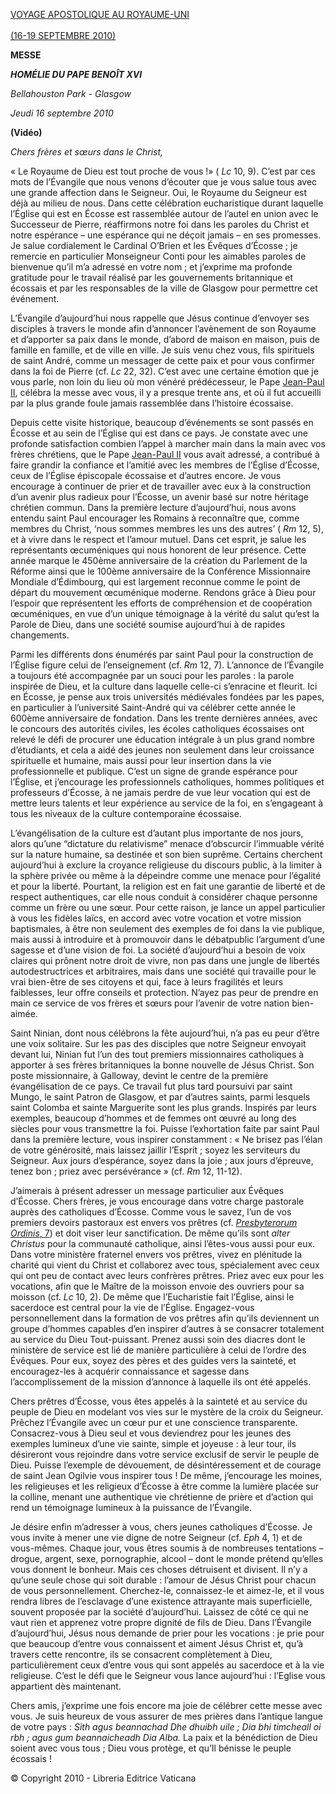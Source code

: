 [VOYAGE APOSTOLIQUE AU ROYAUME-UNI \
\
(16-19 SEPTEMBRE 2010)](/content/benedict-xvi/fr/travels/2010/index_regno-unito.html)

**MESSE**

***HOMÉLIE DU PAPE BENOÎT XVI***

*Bellahouston Park - Glasgow*

*Jeudi 16 septembre 2010*

**(Vidéo)**

*Chers frères et sœurs dans le Christ,*

« Le Royaume de Dieu est tout proche de vous !» ( *Lc* 10, 9). C’est par ces mots de l’Évangile que nous venons d’écouter que je vous salue tous avec une grande affection dans le Seigneur. Oui, le Royaume du Seigneur est déjà au milieu de nous. Dans cette célébration eucharistique durant laquelle l’Église qui est en Écosse est rassemblée autour de l’autel en union avec le Successeur de Pierre, réaffirmons notre foi dans les paroles du Christ et notre espérance – une espérance qui ne déçoit jamais – en ses promesses. Je salue cordialement le Cardinal O’Brien et les Évêques d’Écosse ; je remercie en particulier Monseigneur Conti pour les aimables paroles de bienvenue qu’il m’a adressé en votre nom ; et j’exprime ma profonde gratitude pour le travail réalisé par les gouvernements britannique et écossais et par les responsables de la ville de Glasgow pour permettre cet événement.

L’Évangile d’aujourd’hui nous rappelle que Jésus continue d’envoyer ses disciples à travers le monde afin d’annoncer l’avènement de son Royaume et d’apporter sa paix dans le monde, d’abord de maison en maison, puis de famille en famille, et de ville en ville. Je suis venu chez vous, fils spirituels de saint André, comme un messager de cette paix et pour vous confirmer dans la foi de Pierre (cf. *Lc* 22, 32). C’est avec une certaine émotion que je vous parle, non loin du lieu où mon vénéré prédécesseur, le Pape [Jean-Paul II](/content/john-paul-ii/fr.html), célébra la messe avec vous, il y a presque trente ans, et où il fut accueilli par la plus grande foule jamais rassemblée dans l’histoire écossaise.

Depuis cette visite historique, beaucoup d’événements se sont passés en Écosse et au sein de l’Église qui est dans ce pays. Je constate avec une profonde satisfaction combien l’appel à marcher main dans la main avec vos frères chrétiens, que le Pape [Jean-Paul II](/content/john-paul-ii/fr.html) vous avait adressé, a contribué à faire grandir la confiance et l’amitié avec les membres de l’Église d’Écosse, ceux de l’Église épiscopale écossaise et d’autres encore. Je vous encourage à continuer de prier et de travailler avec eux à la construction d’un avenir plus radieux pour l’Écosse, un avenir basé sur notre héritage chrétien commun. Dans la première lecture d’aujourd’hui, nous avons entendu saint Paul encourager les Romains à reconnaître que, comme membres du Christ, ‘nous sommes membres les uns des autres’ ( *Rm* 12, 5), et à vivre dans le respect et l’amour mutuel. Dans cet esprit, je salue les représentants œcuméniques qui nous honorent de leur présence. Cette année marque le 450ème anniversaire de la création du Parlement de la Réforme ainsi que le 100ème anniversaire de la Conférence Missionnaire Mondiale d’Édimbourg, qui est largement reconnue comme le point de départ du mouvement œcuménique moderne. Rendons grâce à Dieu pour l’espoir que représentent les efforts de compréhension et de coopération œcuméniques, en vue d’un unique témoignage à la vérité du salut qu’est la Parole de Dieu, dans une société soumise aujourd’hui à de rapides changements.

Parmi les différents dons énumérés par saint Paul pour la construction de l’Église figure celui de l’enseignement (cf. *Rm* 12, 7). L’annonce de l’Évangile a toujours été accompagnée par un souci pour les paroles : la parole inspirée de Dieu, et la culture dans laquelle celle-ci s’enracine et fleurit. Ici en Écosse, je pense aux trois universités médiévales fondées par les papes, en particulier à l’université Saint-André qui va célébrer cette année le 600ème anniversaire de fondation. Dans les trente dernières années, avec le concours des autorités civiles, les écoles catholiques écossaises ont relevé le défi de procurer une éducation intégrale à un plus grand nombre d’étudiants, et cela a aidé des jeunes non seulement dans leur croissance spirituelle et humaine, mais aussi pour leur insertion dans la vie professionnelle et publique. C’est un signe de grande espérance pour l’Église, et j’encourage les professionnels catholiques, hommes politiques et professeurs d’Écosse, à ne jamais perdre de vue leur vocation qui est de mettre leurs talents et leur expérience au service de la foi, en s’engageant à tous les niveaux de la culture contemporaine écossaise.

L’évangélisation de la culture est d’autant plus importante de nos jours, alors qu’une “dictature du relativisme” menace d’obscurcir l’immuable vérité sur la nature humaine, sa destinée et son bien suprême. Certains cherchent aujourd’hui à exclure la croyance religieuse du discours public, à la limiter à la sphère privée ou même à la dépeindre comme une menace pour l’égalité et pour la liberté. Pourtant, la religion est en fait une garantie de liberté et de respect authentiques, car elle nous conduit à considérer chaque personne comme un frère ou une sœur. Pour cette raison, je lance un appel particulier à vous les fidèles laïcs, en accord avec votre vocation et votre mission baptismales, à être non seulement des exemples de foi dans la vie publique, mais aussi à introduire et à promouvoir dans le débatpublic l’argument d’une sagesse et d’une vision de foi. La société d’aujourd’hui a besoin de voix claires qui prônent notre droit de vivre, non pas dans une jungle de libertés autodestructrices et arbitraires, mais dans une société qui travaille pour le vrai bien-être de ses citoyens et qui, face à leurs fragilités et leurs faiblesses, leur offre conseils et protection. N’ayez pas peur de prendre en main ce service de vos frères et sœurs pour l’avenir de votre nation bien-aimée.

Saint Ninian, dont nous célébrons la fête aujourd’hui, n’a pas eu peur d’être une voix solitaire. Sur les pas des disciples que notre Seigneur envoyait devant lui, Ninian fut l’un des tout premiers missionnaires catholiques à apporter à ses frères britanniques la bonne nouvelle de Jésus Christ. Son poste missionnaire, à Galloway, devint le centre de la première évangélisation de ce pays. Ce travail fut plus tard poursuivi par saint Mungo, le saint Patron de Glasgow, et par d’autres saints, parmi lesquels saint Colomba et sainte Marguerite sont les plus grands. Inspirés par leurs exemples, beaucoup d’hommes et de femmes ont œuvré au long des siècles pour vous transmettre la foi. Puisse l’exhortation faite par saint Paul dans la première lecture, vous inspirer constamment : « Ne brisez pas l’élan de votre générosité, mais laissez jaillir l’Esprit ; soyez les serviteurs du Seigneur. Aux jours d’espérance, soyez dans la joie ; aux jours d’épreuve, tenez bon ; priez avec persévérance » (cf. *Rm* 12, 11-12).

J’aimerais à présent adresser un message particulier aux Évêques d’Écosse. Chers frères, je vous encourage dans votre charge pastorale auprès des catholiques d’Écosse. Comme vous le savez, l’un de vos premiers devoirs pastoraux est envers vos prêtres (cf. [*Presbyterorum Ordinis*, 7](http://www.vatican.va/archive/hist_councils/ii_vatican_council/documents/vat-ii_decree_19651207_presbyterorum-ordinis_fr.html#7.)) et doit viser leur sanctification. De même qu’ils sont *alter Christus* pour la communauté catholique, ainsi l’êtes-vous aussi pour eux. Dans votre ministère fraternel envers vos prêtres, vivez en plénitude la charité qui vient du Christ et collaborez avec tous, spécialement avec ceux qui ont peu de contact avec leurs confrères prêtres. Priez avec eux pour les vocations, afin que le Maître de la moisson envoie des ouvriers pour sa moisson (cf. *Lc* 10, 2). De même que l’Eucharistie fait l’Église, ainsi le sacerdoce est central pour la vie de l’Église. Engagez-vous personnellement dans la formation de vos prêtres afin qu’ils deviennent un groupe d’hommes capables d’en inspirer d’autres à se consacrer totalement au service du Dieu Tout-puissant. Prenez aussi soin des diacres dont le ministère de service est lié de manière particulière à celui de l’ordre des Évêques. Pour eux, soyez des pères et des guides vers la sainteté, et encouragez-les à acquérir connaissance et sagesse dans l’accomplissement de la mission d’annonce à laquelle ils ont été appelés.

Chers prêtres d’Écosse, vous êtes appelés à la sainteté et au service du peuple de Dieu en modelant vos vies sur le mystère de la croix du Seigneur. Prêchez l’Évangile avec un cœur pur et une conscience transparente. Consacrez-vous à Dieu seul et vous deviendrez pour les jeunes des exemples lumineux d’une vie sainte, simple et joyeuse : à leur tour, ils désireront vous rejoindre dans votre service exclusif de servir le peuple de Dieu. Puisse l’exemple de dévouement, de désintéressement et de courage de saint Jean Ogilvie vous inspirer tous ! De même, j’encourage les moines, les religieuses et les religieux d’Écosse à être comme la lumière placée sur la colline, menant une authentique vie chrétienne de prière et d’action qui rend un témoignage lumineux à la puissance de l’Évangile.

Je désire enfin m’adresser à vous, chers jeunes catholiques d’Écosse. Je vous invite à mener une vie digne de notre Seigneur (cf. *Eph* 4, 1) et de vous-mêmes. Chaque jour, vous êtres soumis à de nombreuses tentations – drogue, argent, sexe, pornographie, alcool – dont le monde prétend qu’elles vous donnent le bonheur. Mais ces choses détruisent et divisent. Il n’y a qu’une seule chose qui soit durable : l’amour de Jésus Christ pour chacun de vous personnellement. Cherchez-le, connaissez-le et aimez-le, et il vous rendra libres de l’esclavage d’une existence attrayante mais superficielle, souvent proposée par la société d’aujourd’hui. Laissez de côté ce qui ne vaut rien et apprenez votre propre dignité de fils de Dieu. Dans l’Évangile d’aujourd’hui, Jésus nous demande de prier pour les vocations : je prie pour que beaucoup d’entre vous connaissent et aiment Jésus Christ et, qu’à travers cette rencontre, ils se consacrent complètement à Dieu, particulièrement ceux d’entre vous qui sont appelés au sacerdoce et à la vie religieuse. C’est le défi que le Seigneur vous lance aujourd’hui : l’Eglise vous appartient dès maintenant.

Chers amis, j’exprime une fois encore ma joie de célébrer cette messe avec vous. Je suis heureux de vous assurer de mes prières dans l’antique langue de votre pays : *Sìth agus beannachad Dhe dhuibh uile ; Dia bhi timcheall oi rbh ; agus gum beannaicheadh Dia Alba.* La paix et la bénédiction de Dieu soient avec vous tous ; Dieu vous protège, et qu’Il bénisse le peuple écossais !

© Copyright 2010 - Libreria Editrice Vaticana